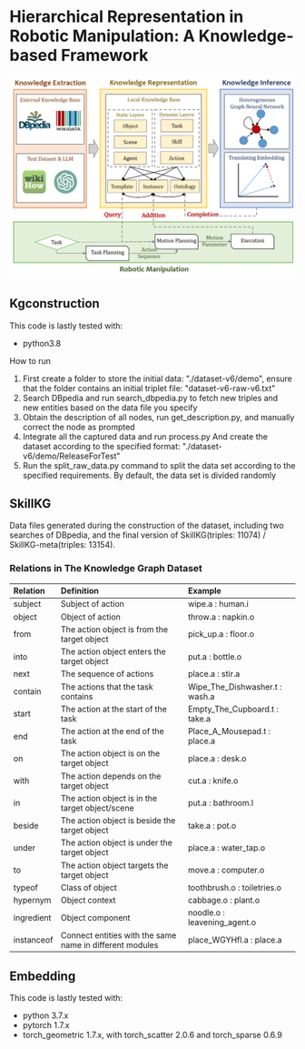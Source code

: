 # Hierarchical Representation in Robotic Manipulation: A Knowledge-based Framework

![overview](overview.png)

## Kgconstruction
This code is lastly tested with:
* python3.8

How to run
1. First create a folder to store the initial data: "./dataset-v6/demo", ensure that the folder contains an initial triplet file: "dataset-v6-raw-v6.txt"
2. Search DBpedia and run search_dbpedia.py to fetch new triples and new entities based on the data file you specify
3. Obtain the description of all nodes, run get_description.py, and manually correct the node as prompted
4. Integrate all the captured data and run process.py
And create the dataset according to the specified format: "./dataset-v6/demo/ReleaseForTest"
5. Run the split_raw_data.py command to split the data set according to the specified requirements. By default, the data set is divided randomly

## SkillKG
Data files generated during the construction of the dataset, including two searches of DBpedia, and the final version of SkillKG(triples: 11074) / SkillKG-meta(triples: 13154).
### Relations in The Knowledge Graph Dataset
| Relation | Definition | Example |
| :-----| :---- | :---- |
| subject | Subject of action | wipe.a : human.i |
| object | Object of action | throw.a : napkin.o |
| from | The action object is from the target object | pick_up.a : floor.o |
| into | The action object enters the target object | put.a : bottle.o |
| next | The sequence of actions | place.a : stir.a |
| contain | The actions that the task contains | Wipe_The_Dishwasher.t : wash.a |
| start | The action at the start of the task | Empty_The_Cupboard.t	 : take.a |
| end | The action at the end of the task | Place_A_Mousepad.t : place.a |
| on | The action object is on the target object | place.a : desk.o |
| with | The action depends on the target object | cut.a : knife.o |
| in | The action object is in the target object/scene | put.a : bathroom.l |
| beside | The action object is beside the target object | take.a : pot.o |
| under | The action object is under the target object | place.a : water_tap.o |
| to | The action object targets the target object | move.a : computer.o |
| typeof | Class of object | toothbrush.o : toiletries.o |
| hypernym | Object context | cabbage.o : plant.o |
| ingredient | Object component | noodle.o : leavening_agent.o |
| instanceof | Connect entities with the same name in different modules | place_WGYHfl.a : place.a |

## Embedding
This code is lastly tested with:
* python 3.7.x
* pytorch 1.7.x
* torch_geometric 1.7.x, with torch_scatter 2.0.6 and torch_sparse 0.6.9